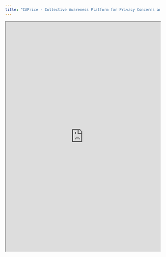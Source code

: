```yaml
---
title: "CAPrice - Collective Awareness Platform for Privacy Concerns and Expectations (with subtitles)"
---
```



<iframe height="750" width="100%" src="https://ewelton.github.io/ktest/wiki.html#CAPrice%20-%20Collective%20Awareness%20Platform%20for%20Privacy%20Concerns%20and%20Expectations%20(with%20subtitles)"></iframe>

